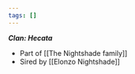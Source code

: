 ```yaml
---
tags: []
---
```

***Clan: Hecata***

* Part of [[The Nightshade family]]
* Sired by [[Elonzo Nightshade]]